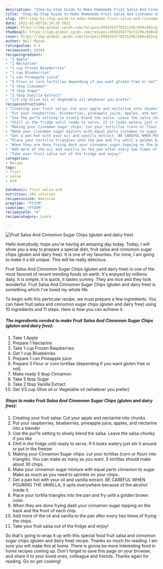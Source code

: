 ```yaml
---
description: "Step-by-Step Guide to Make Homemade Fruit Salsa And Cinnomon Sugar Chips (gluten and dairy free)"
title: "Step-by-Step Guide to Make Homemade Fruit Salsa And Cinnomon Sugar Chips (gluten and dairy free)"
slug: 1057-step-by-step-guide-to-make-homemade-fruit-salsa-and-cinnomon-sugar-chips-gluten-and-dairy-free
date: 2022-02-05T16:19:29.503Z
image: https://img-global.cpcdn.com/recipes/4958354770231296/680x482cq70/fruit-salsa-and-cinnomon-sugar-chips-gluten-and-dairy-free-recipe-main-photo.jpg
thumbnail: https://img-global.cpcdn.com/recipes/4958354770231296/680x482cq70/fruit-salsa-and-cinnomon-sugar-chips-gluten-and-dairy-free-recipe-main-photo.jpg
cover: https://img-global.cpcdn.com/recipes/4958354770231296/680x482cq70/fruit-salsa-and-cinnomon-sugar-chips-gluten-and-dairy-free-recipe-main-photo.jpg
author: Nell Mason
ratingvalue: 4.3
reviewcount: 20344
recipeingredient:
- "1 Apple"
- "1 Nectarine"
- "1 cup Frozen Raspberries"
- "1 cup Blueberries"
- "1 can Pineapple juice"
- "5 Flour or corn tortillas depending if you want gluten free or not"
- "5 tbsp Cinnamon"
- "5 tbsp Sugar"
- "2 tbsp Vanilla Extract"
- "1/3 cup Olive oil or Vegetable oil whatever you prefer"
recipeinstructions:
- "Creating your fruit salsa: Cut your apple and nectarine into chunks"
- "Put your raspberries, blueberries, pineapple juice, apples, and nectarine into a blender"
- "Use the pur?e setting to slowly blend the salsa. Leave the salsa chunky if you like"
- "Chill in the fridge until ready to serve. If it looks watery just stir it around or put in the freezer"
- "Making your Cinnamon Sugar chips: cut your tortillas (corn or flour) into triangles. You can make as many as you want. 5 tortillas should make about 30 chips."
- "Make your cinnamon sugar mixture with equal parts cinnamon to sugar. Make as much as you need to sprinkle on your chips."
- "Get a pan hot with your oil and vanilla extract. BE CAREFUL WHEN POURING THE VANILLA, it spits everywhere because of the alcohol inside it."
- "Place your tortilla triangles into the pan and fry until a golden brown color."
- "When they are done frying dash your cinnamon sugar topping on the back and the front of each chip."
- "Add more of the oil and vanilla to the pan after every two times of frying the chips."
- "Take your fruit salsa out of the fridge and enjoy!"
categories:
- Recipe
tags:
- fruit
- salsa
- and

katakunci: fruit salsa and 
nutrition: 104 calories
recipecuisine: American
preptime: "PT37M"
cooktime: "PT45M"
recipeyield: "4"
recipecategory: Lunch

---
```



![Fruit Salsa And Cinnomon Sugar Chips (gluten and dairy free)](https://img-global.cpcdn.com/recipes/4958354770231296/680x482cq70/fruit-salsa-and-cinnomon-sugar-chips-gluten-and-dairy-free-recipe-main-photo.jpg)

Hello everybody, hope you're having an amazing day today. Today, I will show you a way to prepare a special dish, fruit salsa and cinnomon sugar chips (gluten and dairy free). It is one of my favorites. For mine, I am going to make it a bit unique. This will be really delicious.



Fruit Salsa And Cinnomon Sugar Chips (gluten and dairy free) is one of the most favored of recent trending foods on earth. It's enjoyed by millions daily. It is simple, it is quick, it tastes yummy. They are nice and they look wonderful. Fruit Salsa And Cinnomon Sugar Chips (gluten and dairy free) is something which I've loved my whole life.


To begin with this particular recipe, we must prepare a few ingredients. You can have fruit salsa and cinnomon sugar chips (gluten and dairy free) using 10 ingredients and 11 steps. Here is how you can achieve it.

<!--inarticleads1-->

##### The ingredients needed to make Fruit Salsa And Cinnomon Sugar Chips (gluten and dairy free):

1. Take 1 Apple
1. Prepare 1 Nectarine
1. Take 1 cup Frozen Raspberries
1. Get 1 cup Blueberries
1. Prepare 1 can Pineapple juice
1. Prepare 5 Flour or corn tortillas (depending if you want gluten free or not)
1. Make ready 5 tbsp Cinnamon
1. Take 5 tbsp Sugar
1. Take 2 tbsp Vanilla Extract
1. Get 1/3 cup Olive oil or Vegetable oil (whatever you prefer)




<!--inarticleads2-->

##### Steps to make Fruit Salsa And Cinnomon Sugar Chips (gluten and dairy free):

1. Creating your fruit salsa: Cut your apple and nectarine into chunks
1. Put your raspberries, blueberries, pineapple juice, apples, and nectarine into a blender
1. Use the pur?e setting to slowly blend the salsa. Leave the salsa chunky if you like
1. Chill in the fridge until ready to serve. If it looks watery just stir it around or put in the freezer
1. Making your Cinnamon Sugar chips: cut your tortillas (corn or flour) into triangles. You can make as many as you want. 5 tortillas should make about 30 chips.
1. Make your cinnamon sugar mixture with equal parts cinnamon to sugar. Make as much as you need to sprinkle on your chips.
1. Get a pan hot with your oil and vanilla extract. BE CAREFUL WHEN POURING THE VANILLA, it spits everywhere because of the alcohol inside it.
1. Place your tortilla triangles into the pan and fry until a golden brown color.
1. When they are done frying dash your cinnamon sugar topping on the back and the front of each chip.
1. Add more of the oil and vanilla to the pan after every two times of frying the chips.
1. Take your fruit salsa out of the fridge and enjoy!




So that's going to wrap it up with this special food fruit salsa and cinnomon sugar chips (gluten and dairy free) recipe. Thanks so much for reading. I am sure you will make this at home. There is gonna be more interesting food in home recipes coming up. Don't forget to save this page on your browser, and share it to your loved ones, colleague and friends. Thanks again for reading. Go on get cooking!
